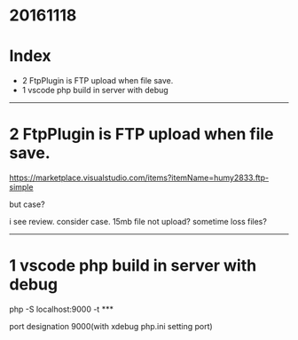 # 20161118

# Index
- 2 FtpPlugin is FTP upload when file save.
- 1 vscode php build in server with debug



---------------
# 2 FtpPlugin is FTP upload when file save. 

https://marketplace.visualstudio.com/items?itemName=humy2833.ftp-simple

but case?

i see review. consider case.
15mb file not upload? sometime loss files?

---------------
# 1 vscode php build in server with debug

php -S localhost:9000 -t ***

port designation 9000(with xdebug php.ini setting port)



